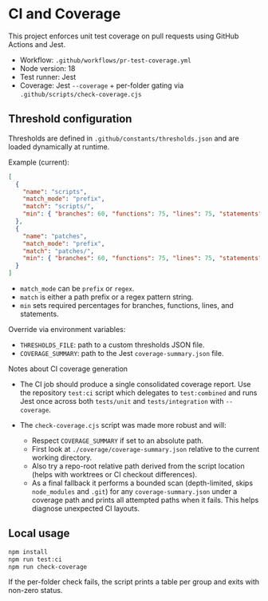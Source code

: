 # CI and Coverage

This project enforces unit test coverage on pull requests using GitHub Actions and Jest.

- Workflow: `.github/workflows/pr-test-coverage.yml`
- Node version: 18
- Test runner: Jest
- Coverage: Jest `--coverage` + per-folder gating via `.github/scripts/check-coverage.cjs`

## Threshold configuration

Thresholds are defined in `.github/constants/thresholds.json` and are loaded dynamically at runtime.

Example (current):

```json
[
  {
    "name": "scripts",
    "match_mode": "prefix",
    "match": "scripts/",
    "min": { "branches": 60, "functions": 75, "lines": 75, "statements": 75 }
  },
  {
    "name": "patches",
    "match_mode": "prefix",
    "match": "patches/",
    "min": { "branches": 60, "functions": 75, "lines": 75, "statements": 72 }
  }
]
```

- `match_mode` can be `prefix` or `regex`.
- `match` is either a path prefix or a regex pattern string.
- `min` sets required percentages for branches, functions, lines, and statements.

Override via environment variables:

- `THRESHOLDS_FILE`: path to a custom thresholds JSON file.
- `COVERAGE_SUMMARY`: path to the Jest `coverage-summary.json` file.

Notes about CI coverage generation

- The CI job should produce a single consolidated coverage report. Use the repository `test:ci` script which delegates to `test:combined` and runs Jest once across both `tests/unit` and `tests/integration` with `--coverage`.

- The `check-coverage.cjs` script was made more robust and will:
  - Respect `COVERAGE_SUMMARY` if set to an absolute path.
  - First look at `./coverage/coverage-summary.json` relative to the current working directory.
  - Also try a repo-root relative path derived from the script location (helps with worktrees or CI checkout differences).
  - As a final fallback it performs a bounded scan (depth-limited, skips `node_modules` and `.git`) for any `coverage-summary.json` under a coverage path and prints all attempted paths when it fails. This helps diagnose unexpected CI layouts.

## Local usage

```zsh
npm install
npm run test:ci
npm run check-coverage
```

If the per-folder check fails, the script prints a table per group and exits with non-zero status.

